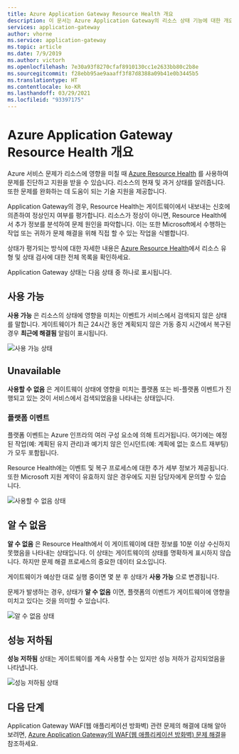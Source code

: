```yaml
---
title: Azure Application Gateway Resource Health 개요
description: 이 문서는 Azure Application Gateway의 리소스 상태 기능에 대한 개요입니다.
services: application-gateway
author: vhorne
ms.service: application-gateway
ms.topic: article
ms.date: 7/9/2019
ms.author: victorh
ms.openlocfilehash: 7e30a93f8270cfaf8910130cc1e2633bb80c2b8e
ms.sourcegitcommit: f28ebb95ae9aaaff3f87d8388a09b41e0b3445b5
ms.translationtype: HT
ms.contentlocale: ko-KR
ms.lasthandoff: 03/29/2021
ms.locfileid: "93397175"
---
```

# <a name="azure-application-gateway-resource-health-overview"></a>Azure Application Gateway Resource Health 개요

Azure 서비스 문제가 리소스에 영향을 미칠 때 [Azure Resource Health](../service-health/resource-health-overview.md) 를 사용하여 문제를 진단하고 지원을 받을 수 있습니다. 리소스의 현재 및 과거 상태를 알려줍니다. 또한 문제를 완화하는 데 도움이 되는 기술 지원을 제공합니다.

Application Gateway의 경우, Resource Health는 게이트웨이에서 내보내는 신호에 의존하여 정상인지 여부를 평가합니다. 리소스가 정상이 아니면, Resource Health에서 추가 정보를 분석하여 문제 원인을 파악합니다. 이는 또한 Microsoft에서 수행하는 작업 또는 귀하가 문제 해결을 위해 직접 할 수 있는 작업을 식별합니다.

상태가 평가되는 방식에 대한 자세한 내용은 [Azure Resource Health](../service-health/resource-health-checks-resource-types.md#microsoftnetworkapplicationgateways)에서 리소스 유형 및 상태 검사에 대한 전체 목록을 확인하세요.


Application Gateway 상태는 다음 상태 중 하나로 표시됩니다.

## <a name="available"></a>사용 가능

**사용 가능** 은 리소스의 상태에 영향을 미치는 이벤트가 서비스에서 검색되지 않은 상태를 말합니다. 게이트웨이가 최근 24시간 동안 계획되지 않은 가동 중지 시간에서 복구된 경우 **최근에 해결됨** 알림이 표시됩니다.

![사용 가능 상태](media/resource-health-overview/available-full.png)

## <a name="unavailable"></a>Unavailable

**사용할 수 없음** 은 게이트웨이 상태에 영향을 미치는 플랫폼 또는 비-플랫폼 이벤트가 진행되고 있는 것이 서비스에서 검색되었음을 나타내는 상태입니다.

### <a name="platform-events"></a>플랫폼 이벤트

플랫폼 이벤트는 Azure 인프라의 여러 구성 요소에 의해 트리거됩니다. 여기에는 예정된 작업(예: 계획된 유지 관리)과 예기치 않은 인시던트(예: 계획에 없는 호스트 재부팅)가 모두 포함됩니다.

Resource Health에는 이벤트 및 복구 프로세스에 대한 추가 세부 정보가 제공됩니다. 또한 Microsoft 지원 계약이 유효하지 않은 경우에도 지원 담당자에게 문의할 수 있습니다.

![사용할 수 없음 상태](media/resource-health-overview/unavailable.png)

## <a name="unknown"></a>알 수 없음

**알 수 없음** 은 Resource Health에서 이 게이트웨이에 대한 정보를 10분 이상 수신하지 못했음을 나타내는 상태입니다. 이 상태는 게이트웨이의 상태를 명확하게 표시하지 않습니다. 하지만 문제 해결 프로세스의 중요한 데이터 요소입니다.

게이트웨이가 예상한 대로 실행 중이면 몇 분 후 상태가 **사용 가능** 으로 변경됩니다.

문제가 발생하는 경우, 상태가 **알 수 없음** 이면, 플랫폼의 이벤트가 게이트웨이에 영향을 미치고 있다는 것을 의미할 수 있습니다.

![알 수 없음 상태](media/resource-health-overview/unknown.png)

## <a name="degraded"></a>성능 저하됨

**성능 저하됨** 상태는 게이트웨이를 계속 사용할 수는 있지만 성능 저하가 감지되었음을 나타냅니다.

![성능 저하됨 상태](media/resource-health-overview/degraded.png)

## <a name="next-steps"></a>다음 단계

Application Gateway WAF(웹 애플리케이션 방화벽) 관련 문제의 해결에 대해 알아보려면, [Azure Application Gateway의 WAF(웹 애플리케이션 방화벽) 문제 해결](../web-application-firewall/ag/web-application-firewall-troubleshoot.md)을 참조하세요.